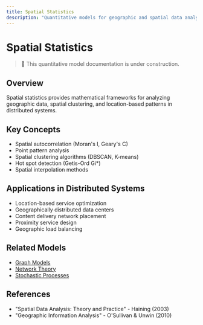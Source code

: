 ```yaml
---
title: Spatial Statistics
description: "Quantitative models for geographic and spatial data analysis"
---
```


# Spatial Statistics

> 🚧 This quantitative model documentation is under construction.

## Overview
Spatial statistics provides mathematical frameworks for analyzing geographic data, spatial clustering, and location-based patterns in distributed systems.

## Key Concepts
- Spatial autocorrelation (Moran's I, Geary's C)
- Point pattern analysis
- Spatial clustering algorithms (DBSCAN, K-means)
- Hot spot detection (Getis-Ord Gi*)
- Spatial interpolation methods

## Applications in Distributed Systems
- Location-based service optimization
- Geographically distributed data centers
- Content delivery network placement
- Proximity service design
- Geographic load balancing

## Related Models
- [Graph Models](./graph-models.md)
- [Network Theory](./network-theory.md)
- [Stochastic Processes](./stochastic-processes.md)

## References
- "Spatial Data Analysis: Theory and Practice" - Haining (2003)
- "Geographic Information Analysis" - O'Sullivan & Unwin (2010)